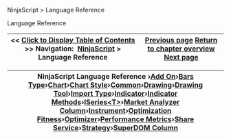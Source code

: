 ﻿
NinjaScript \> Language Reference

Language Reference

| \<\< [Click to Display Table of Contents](language_reference_wip.md) \>\> **Navigation:**     [NinjaScript](ninjascript.md) \> Language Reference | [Previous page](using__brackets.md) [Return to chapter overview](ninjascript.md) [Next page](alphabetical_reference.md) |
| --- | --- |

| NinjaScript Language Reference ›[Add On](add_on.md)›[Bars Type](bars_type.md)›[Chart](chart.md)›[Chart Style](chart_style.md)›[Common](common.md)›[Drawing](drawing.md)›[Drawing Tool](drawing_tools.md)›[Import Type](import_type.md)›[Indicator](indicator.md)›[Indicator Methods](indicators.md)›[ISeries\<T\>](iseriest.md)›[Market Analyzer Column](market_analyzer_column.md)›[Instrument](instrument.md)›[Optimization Fitness](optimization_fitness.md)›[Optimizer](optimizer.md)›[Performance Metrics](performance_metrics.md)›[Share Service](share_service.md)›[Strategy](strategy.md)›[SuperDOM Column](superdom_column.md) |
| --- |

 
